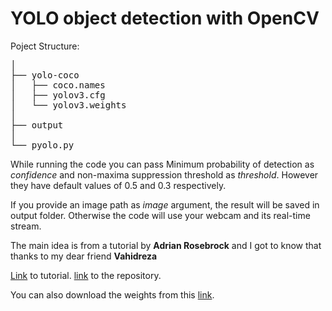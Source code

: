 # YOLO object detection with OpenCV

Poject Structure:
<pre>
│
├── yolo-coco
│   ├── coco.names
│   ├── yolov3.cfg
│   └── yolov3.weights
│
├── output
│
└── pyolo.py
</pre>

While running the code you can pass Minimum probability of detection as *confidence* and non-maxima suppression threshold as *threshold*. However they have default values of 0.5 and 0.3 respectively.

If you provide an image path as *image* argument, the result will be saved in output folder.
Otherwise the code will use your webcam and its real-time stream.

The main idea is from a tutorial by **Adrian Rosebrock** and I got to know that thanks to my dear friend **Vahidreza**

[Link](https://www.pyimagesearch.com/2018/11/12/yolo-object-detection-with-opencv/) to tutorial.
[link](https://github.com/vrkh1996/yolo) to the repository.

You can also download the weights from this [link](https://pjreddie.com/media/files/yolov3.weights).

